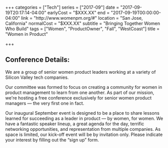 +++
categories = ["Tech"]
series = ["2017-09"]
date = "2017-09-19T20:17:14-04:00"
earlyCost = "$XXX.XX"
end = "2017-09-19T00:00:00-04:00"
link = "http://www.womenpm.org/#"
location = "San Jose, California"
normalCost = "$XXX.XX"
subtitle = "Bringing Together Women Who Build"
tags = ["Women", "ProductOwner", "Fall", "WestCoast"]
title = "Women in Product"

+++


## Conference Details: 

We are a group of senior women product leaders working at a variety of Silicon Valley tech companies.

Our committee was formed to focus on creating a community for women in product management to learn from one another. As part of our mission, we're hosting a free conference exclusively for senior women product managers — the very first one in fact.

Our inaugural September event is designed to be a place to share lessons learned for succeeding as a leader in product — by women, for women. We have a fantastic speaker lineup, a great agenda for the day, terrific networking opportunities, and representation from multiple companies. As space is limited, our kick-off event will be by invitation only. Please indicate your interest by filling out the “sign up” form.